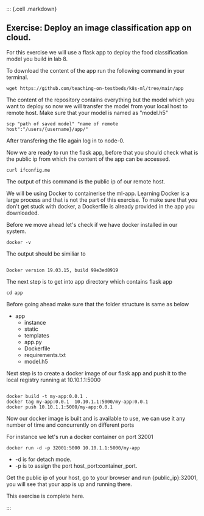 ::: {.cell .markdown}

## Exercise: Deploy an image classification app on cloud.

For this exercise we will use a flask app to deploy the food classification model you build in lab 8.

To download the content of the app run the following command in your terminal.

``` shell
wget https://github.com/teaching-on-testbeds/k8s-ml/tree/main/app

```

The content of the repository contains everything but the model which you want to deploy so now we will transfer the model from your local host to remote host. Make sure that your model is named as "model.h5"

``` shell
scp "path of saved model" "name of remote host":"/users/{username}/app/"

```

After transfering the file again log in to node-0.


Now we are ready to run the flask app, before that you should check what is the public ip from which the content of the app can be accessed.

``` shell
curl ifconfig.me
```

The output of this command is the public ip of our remote host.


We will be using Docker to containerise the ml-app. Learning Docker is a large process and that is not the part of this exercise. To make sure that you don't get stuck with docker, a Dockerfile is already provided in the app you downloaded.

Before we move ahead let's check if we have docker installed in our system.

``` shell
docker -v

```

The output should be similiar to 

```shell

Docker version 19.03.15, build 99e3ed8919

```
The next step is to get into app directory which contains flask app

``` shell
cd app

```


Before going ahead make sure that the folder structure is same as below

- app
    - instance
    - static
    - templates
    - app.py
    - Dockerfile
    - requirements.txt
    - model.h5

Next step is to create a docker image of our flask app and push it to the local registry running at 10.10.1.1:5000

``` shell

docker build -t my-app:0.0.1 .
docker tag my-app:0.0.1  10.10.1.1:5000/my-app:0.0.1
docker push 10.10.1.1:5000/my-app:0.0.1

```
Now our docker image is built and is available to use, we can use it any number of time and concurrently on different ports

For instance we let's run a docker container on port 32001

``` shell
docker run -d -p 32001:5000 10.10.1.1:5000/my-app

```
 - -d is for detach mode.
 - -p is to assign the port host_port:container_port.

Get the public ip of your host, go to your browser and run {public_ip}:32001, you will see that your app is up and running there.

This exercise is complete here.

:::

